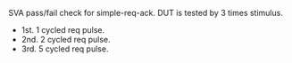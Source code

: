 SVA pass/fail check for simple-req-ack.
DUT is tested by 3 times stimulus.
- 1st. 1 cycled req pulse.
- 2nd. 2 cycled req pulse.
- 3rd. 5 cycled req pulse.

